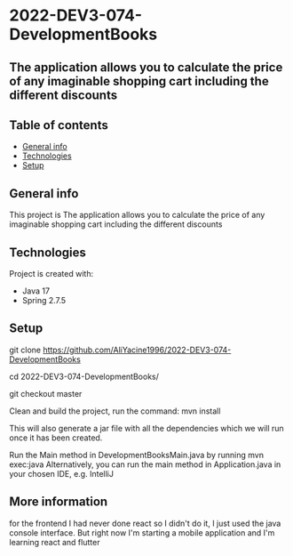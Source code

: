 # 2022-DEV3-074-DevelopmentBooks


## The application allows you to calculate the price of any imaginable shopping cart including the different discounts


## Table of contents
* [General info](#general-info)
* [Technologies](#technologies)
* [Setup](#setup)

## General info
This project is The application allows you to calculate the price of any imaginable shopping cart including the different discounts
	
## Technologies
Project is created with:
* Java 17
* Spring 2.7.5
	
## Setup
git clone https://github.com/AliYacine1996/2022-DEV3-074-DevelopmentBooks

cd 2022-DEV3-074-DevelopmentBooks/

git checkout master

Clean and build the project, run the command:
mvn install

This will also generate a jar file with all the dependencies which we will run once it has been created.

Run the Main method in DevelopmentBooksMain.java by running
mvn exec:java
Alternatively, you can run the main method in Application.java in your chosen IDE, e.g. IntelliJ

## More information

for the frontend I had never done react so I didn't do it, I just used the java console interface. But right now I'm starting a mobile application and I'm learning react and flutter


